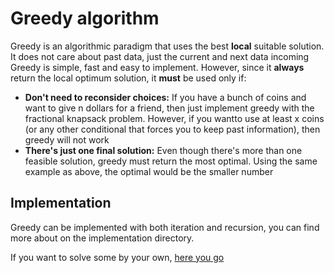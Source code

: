 # Greedy algorithm

Greedy is an algorithmic paradigm that uses the best **local** suitable solution. It does not care about past data, just the current and next data incoming
Greedy is simple, fast and easy to implement. However, since it **always** return the local optimum solution, it **must** be used only if:

- **Don't need to reconsider choices:** If you have a bunch of coins and want to give n dollars for a friend, then just implement greedy with the fractional knapsack problem. However, if you wantto use at least x coins (or any other conditional that forces you to keep past information), then greedy will not work
- **There's just one final solution:** Even though there's more than one feasible solution, greedy must return the most optimal. Using the same example as above, the optimal would be the smaller number

## Implementation

Greedy can be implemented with both iteration and recursion, you can find more about on the implementation directory.

If you want to solve some by your own, [here you go](https://a2oj.com/category?ID=56)
